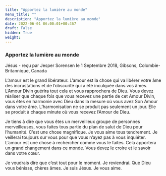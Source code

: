 ```yaml
---
title: "Apportez la lumière au monde"
menu_title: ""
description: "Apportez la lumière au monde"
date: 2022-06-01 06:00:01+00:467
draft: False
hidden: True
weight:
---
```

### Apportez la lumière au monde

Jésus - reçu par Jesper Sorensen le 1 Septembre 2018, Gibsons, Colombie-Britannique, Canada

L’amour est le grand libérateur. L’amour est la chose qui va libérer votre âme des incrustations et de l’obscurité qui a été inculquée dans vos âmes. L’Amour Divin guérira tout cela et vous rapprochera de Dieu. Vous devez réaliser que chaque fois que vous recevez une partie de cet Amour Divin, vous êtes en harmonie avec Dieu dans la mesure où vous avez Son Amour dans votre âme. L’harmonisation ne se produit pas seulement un jour. Elle se produit à chaque minute où vous recevez l’Amour de Dieu.

Je tiens à dire que vous êtes un merveilleux groupe de personnes merveilleuses, vous faites tous partie du plan de salut de Dieu pour l’humanité. C’est une chose magnifique. Je vous aime tous tendrement. Je veillerai toujours sur vous pour que vous n’ayez pas à vous inquiéter. L’amour est une chose à rechercher comme vous le faites. Cela apportera un grand changement dans ce monde. Vous devez le croire et le savoir dans votre cœur.

Je voudrais dire que c’est tout pour le moment. Je reviendrai. Que Dieu vous bénisse, chères âmes. Je suis Jésus. Je vous aime.



